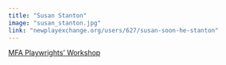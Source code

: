 ```yaml
---
title: "Susan Stanton"
image: "susan_stanton.jpg"
link: "newplayexchange.org/users/627/susan-soon-he-stanton"
---
```


[MFA Playwrights’ Workshop](/programs/mfa-playwrights-workshop)